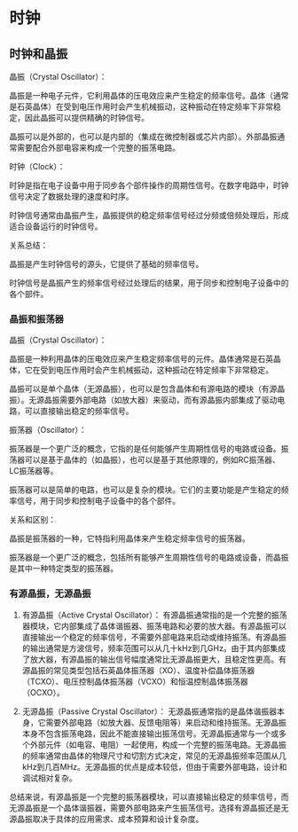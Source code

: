 # 时钟

## 时钟和晶振

晶振（Crystal Oscillator）：

晶振是一种电子元件，它利用晶体的压电效应来产生稳定的频率信号。晶体（通常是石英晶体）在受到电压作用时会产生机械振动，这种振动在特定频率下非常稳定，因此晶振可以提供精确的时钟信号。

晶振可以是外部的，也可以是内部的（集成在微控制器或芯片内部）。外部晶振通常需要配合外部电容来构成一个完整的振荡电路。

时钟（Clock）：

时钟是指在电子设备中用于同步各个部件操作的周期性信号。在数字电路中，时钟信号决定了数据处理的速度和时序。

时钟信号通常由晶振产生，晶振提供的稳定频率信号经过分频或倍频处理后，形成适合设备运行的时钟信号。

关系总结：

晶振是产生时钟信号的源头，它提供了基础的频率信号。

时钟信号是晶振产生的频率信号经过处理后的结果，用于同步和控制电子设备中的各个部件。

### 晶振和振荡器

晶振（Crystal Oscillator）：

晶振是一种利用晶体的压电效应来产生稳定频率信号的元件。晶体通常是石英晶体，它在受到电压作用时会产生机械振动，这种振动在特定频率下非常稳定。

晶振可以是单个晶体（无源晶振），也可以是包含晶体和有源电路的模块（有源晶振）。无源晶振需要外部电路（如放大器）来驱动，而有源晶振内部集成了驱动电路，可以直接输出稳定的频率信号。

振荡器（Oscillator）：

振荡器是一个更广泛的概念，它指的是任何能够产生周期性信号的电路或设备。振荡器可以是基于晶体的（如晶振），也可以是基于其他原理的，例如RC振荡器、LC振荡器等。

振荡器可以是简单的电路，也可以是复杂的模块。它们的主要功能是产生稳定的频率信号，用于同步和控制电子设备中的各个部件。

关系和区别：

晶振是振荡器的一种，它特指利用晶体来产生稳定频率信号的振荡器。

振荡器是一个更广泛的概念，包括所有能够产生周期性信号的电路或设备，而晶振是其中一种特定类型的振荡器。

### 有源晶振，无源晶振

1. 有源晶振（Active Crystal Oscillator）：
有源晶振通常指的是一个完整的振荡器模块，它内部集成了晶体谐振器、振荡电路和必要的放大器。有源晶振可以直接输出一个稳定的频率信号，不需要外部电路来启动或维持振荡。有源晶振的输出通常是方波信号，频率范围可以从几十kHz到几GHz。由于其内部集成了放大器，有源晶振的输出信号幅度通常比无源晶振更大，且稳定性更高。有源晶振的常见类型包括石英晶体振荡器（XO）、温度补偿晶体振荡器（TCXO）、电压控制晶体振荡器（VCXO）和恒温控制晶体振荡器（OCXO）。

2. 无源晶振（Passive Crystal Oscillator）：
无源晶振通常指的是晶体谐振器本身，它需要外部电路（如放大器、反馈电阻等）来启动和维持振荡。无源晶振本身不包含振荡电路，因此不能直接输出振荡信号。无源晶振通常与一个或多个外部元件（如电容、电阻）一起使用，构成一个完整的振荡电路。无源晶振的频率通常由晶体的物理尺寸和切割方式决定，常见的无源晶振频率范围从几kHz到几百MHz。无源晶振的优点是成本较低，但由于需要外部电路，设计和调试相对复杂。

总结来说，有源晶振是一个完整的振荡器模块，可以直接输出稳定的频率信号，而无源晶振是一个晶体谐振器，需要外部电路来产生振荡信号。选择有源晶振还是无源晶振取决于具体的应用需求、成本预算和设计复杂度。





